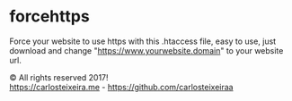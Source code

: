 # forcehttps
Force your website to use https with this .htaccess file, easy to use, just download and change "https://www.yourwebsite.domain" to your website url.


© All rights reserved 2017!  
https://carlosteixeira.me - https://github.com/carlosteixeiraa
